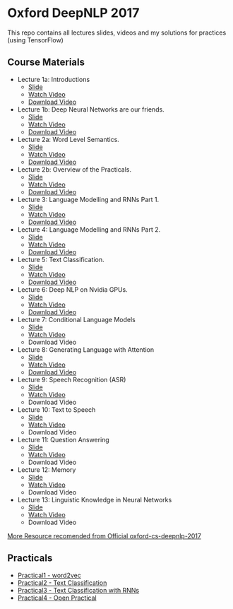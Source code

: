 # Oxford DeepNLP 2017
This repo contains all lectures slides, videos and my solutions for practices (using TensorFlow)

## Course Materials
- Lecture 1a: Introductions
    - [Slide](slides/Lectures-1a-Introductions.pdf)
    - [Watch Video](https://ox.cloud.panopto.eu/Panopto/Pages/Viewer.aspx?id=ff91caf5-fa7c-42de-8b3d-41f4bc2365b4)
    - [Download Video](http://media.podcasts.ox.ac.uk/comlab/deep_learning_NLP/2017-01_deep_NLP_1a_intro.mp4)
- Lecture 1b: Deep Neural Networks are our friends.
    - [Slide](slides/Lectures-1b-Deep-Neural-Networks-are-our-friends.pdf)
    - [Watch Video](https://ox.cloud.panopto.eu/Panopto/Pages/Viewer.aspx?id=b7d66d78-0deb-46d5-bc14-b1852b9d95e8)
    - [Download Video](http://media.podcasts.ox.ac.uk/comlab/deep_learning_NLP/2017-01_deep_NLP_1b_friends.mp4)
- Lecture 2a: Word Level Semantics.
    - [Slide](slides/Lectures-2a-Word-Level-Semantics.pdf)
    - [Watch Video](https://ox.cloud.panopto.eu/Panopto/Pages/Viewer.aspx?id=b8531095-9de9-4d4e-bebd-e4272b90ca39)
    - [Download Video](http://media.podcasts.ox.ac.uk/comlab/deep_learning_NLP/2017-01_deep_NLP_2a_lexical_semantics.mp4)
- Lecture 2b: Overview of the Practicals.
    - [Slide](slides/Lectures-2b-Overview-of-the-Practicals.pdf)
    - [Watch Video](https://ox.cloud.panopto.eu/Panopto/Pages/Viewer.aspx?id=2ddf7182-43db-44f5-b62a-45e0dfa4f37b)
    - [Download Video](http://media.podcasts.ox.ac.uk/comlab/deep_learning_NLP/2017-01_deep_NLP_2b_practicals.mp4)
- Lecture 3: Language Modelling and RNNs Part 1.
    - [Slide](slides/Lectures-3-Language-Modelling-and-RNNs-Part-1.pdf)
    - [Watch Video](https://ox.cloud.panopto.eu/Panopto/Pages/Viewer.aspx?id=6bf19af4-d7b3-4ac9-89a1-b719bdd0c2bd)
    - [Download Video](http://media.podcasts.ox.ac.uk/comlab/deep_learning_NLP/2017-01_deep_NLP_3_modelling_1.mp4)
- Lecture 4: Language Modelling and RNNs Part 2.
    - [Slide](slides/Lectures-4-Language-Modelling-and-RNNs-Part-2.pdf)
    - [Watch Video](https://ox.cloud.panopto.eu/Panopto/Pages/Viewer.aspx?id=fa8df3a8-e7e5-4044-9199-751bcf0a9298)
    - [Download Video](http://media.podcasts.ox.ac.uk/comlab/deep_learning_NLP/2017-01_deep_NLP_4_modelling_2.mp4)
- Lecture 5: Text Classification.
    - [Slide](slides/Lectures-5-Text-Classification.pdf)
    - [Watch Video](https://ox.cloud.panopto.eu/Panopto/Pages/Viewer.aspx?id=dbc0d5cb-4d24-41be-a988-85a08eb1b2f7)
    - [Download Video](http://media.podcasts.ox.ac.uk/comlab/deep_learning_NLP/2017-01_deep_NLP_5_text_classification.mp4)
- Lecture 6: Deep NLP on Nvidia GPUs.
    - [Slide](slides/Lectures-6-Deep-NLP-on-Nvidia-GPUs.pdf)
    - [Watch Video](https://ox.cloud.panopto.eu/Panopto/Pages/Viewer.aspx?id=f53e1dee-4985-4b9c-b230-6667b9da4ec0)
    - [Download Video](http://media.podcasts.ox.ac.uk/comlab/deep_learning_NLP/2017-01_deep_NLP_6_nvidia_gpus.mp4)
- Lecture 7: Conditional Language Models
    - [Slide](slides/Lectures-7-Conditional-Language-Models.pdf)
    - [Watch Video](https://ox.cloud.panopto.eu/Panopto/Pages/Viewer.aspx?id=49b356f4-567c-471a-82b9-99efee068779)
    - Download Video
- Lecture 8: Generating Language with Attention
    - [Slide](slides/Lectures-8-Generating-Language-with-Attention.pdf)
    - [Watch Video](https://ox.cloud.panopto.eu/Panopto/Pages/Viewer.aspx?id=76125f64-f650-43ff-ba61-13e775c599dd)
    - [Download Video](http://media.podcasts.ox.ac.uk/comlab/deep_learning_NLP/2017-01_deep_NLP_8_conditional_lang_mod_att.mp4)
- Lecture 9: Speech Recognition (ASR)
    - [Slide](slides/Lectures-9-Speech-Recognition.pdf)
    - [Watch Video](https://ox.cloud.panopto.eu/Panopto/Pages/Viewer.aspx?id=790fad4d-fc9b-48e8-bd6c-d5efd9eb6663)
    - Download Video
- Lecture 10: Text to Speech
    - [Slide](slides/Lectures-10-Text-To-Speech.pdf)
    - [Watch Video](https://ox.cloud.panopto.eu/Panopto/Pages/Viewer.aspx?id=0c1890bd-1ef6-4d32-b7e1-b43bf76b3dc8)
    - Download Video
- Lecture 11: Question Answering
    - [Slide](slides/Lectures-11-Question-Answering.pdf)
    - [Watch Video](https://ox.cloud.panopto.eu/Panopto/Pages/Viewer.aspx?id=94b57073-c01e-4bb5-8e34-57a8b600b140)
    - Download Video
- Lecture 12: Memory
    - [Slide](slides/Lectures-12-Memory.pdf)
    - [Watch Video](https://ox.cloud.panopto.eu/Panopto/Pages/Viewer.aspx?id=84905060-007e-4710-86de-7e1b557a80e7)
    - Download Video
- Lecture 13: Linguistic Knowledge in Neural Networks
    - [Slide](slides/Lectures-13-Linguistic-Knowledge-in-Neural-Networks.pdf)
    - [Watch Video](https://ox.cloud.panopto.eu/Panopto/Pages/Viewer.aspx?id=78e96cab-8b93-410e-95c3-70ece41a6bcd)
    - Download Video

[More Resource recomended from Official oxford-cs-deepnlp-2017](READING.md)

## Practicals
- [Practical1 - word2vec](practicals/practical1)
- [Practical2 - Text Classification](practicals/practical2)
- [Practical3 - Text Classification with RNNs](practicals/practical3)
- [Practical4 - Open Practical](practicals/practical4)